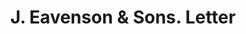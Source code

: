 ---
doi: 10.7916/D80V9QWD
date_other: '1901'
date_other_textual: '1901'
form: correspondence
genre:
- Letters (correspondence)
name:
- J. Eavenson & Sons
object_in_context_url: https://biggert.cul.columbia.edu/items/view/ave_biggert_01419
subject_hierarchical_geographic:
- Philadelphia, Pennsylvania, United States
subject_name:
- J. Eavenson & Sons
title: J. Eavenson & Sons. Letter
sort_title: J. Eavenson & Sons. Letter
call_number: ave_biggert_01419
coordinates:
- 40.00944444444445,-75.13333333333334
pid: ave_biggert_01419
identifiers: ave_biggert_01419
permalink: /biggert/ave_biggert_01419/
layout: iiif-image-page
---